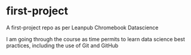 # first-project
A first-project repo as per Leanpub Chromebook Datascience

I am going through the course as time permits to learn data science best practices, including the use of Git and GitHub
